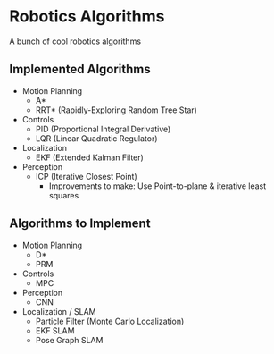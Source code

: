 # Robotics Algorithms
A bunch of cool robotics algorithms
## Implemented Algorithms
- Motion Planning
  - A*
  - RRT* (Rapidly-Exploring Random Tree Star)
- Controls
  - PID (Proportional Integral Derivative)
  - LQR (Linear Quadratic Regulator)
- Localization
  - EKF (Extended Kalman Filter)
- Perception
  - ICP (Iterative Closest Point)
    - Improvements to make: Use Point-to-plane & iterative least squares
## Algorithms to Implement
- Motion Planning
  - D*
  - PRM
- Controls
  - MPC
- Perception
  - CNN
- Localization / SLAM
  - Particle Filter (Monte Carlo Localization)
  - EKF SLAM
  - Pose Graph SLAM
